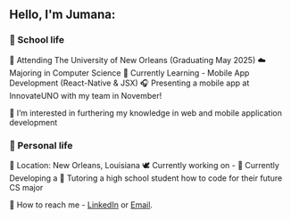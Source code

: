 
## Hello, I'm Jumana: 

### 🤍 School life 

🐚 Attending The University of New Orleans (Graduating May 2025)
☁️ Majoring in Computer Science 
🧸 Currently Learning - Mobile App Development (React-Native & JSX) 
🎧 Presenting a mobile app at InnovateUNO with my team in November! 
 
 🍦 I’m interested in furthering my knowledge in web and mobile application development


 ### 🤎 Personal life

🥥 Location: New Orleans, Louisiana 
🕊️ Currently working on - 
🫧 Currently Developing a 
🥛 Tutoring a high school student how to code for their future CS major 

💼 How to reach me - [LinkedIn](https://www.linkedin.com/in/jumana-sul) or [Email](jumana.suleiman.cs@gmail.com).
